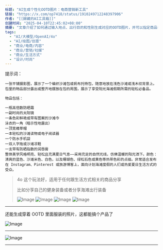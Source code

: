 ```yaml
---
标题: "AI生成个性化OOTD图片：电商营销新工具"
链接: "https://x.com/op7418/status/1910249712248397906"
作者: "[[歸藏的AI工具箱]]"
创建时间: "2025-04-10T22:45:02+08:00"
摘要: "文章介绍了如何通过输入地点、出行目的和性别生成对应的OOTD图片，并可以指定商品让AI参考图片，适用于生活方式相关的商品分享。"
tags:
  - "AI/大模型/OpenAI/4o"
  - "AI/绘图/创意"
  - "商业/电商/内容"
  - "商业/营销/社媒"
  - "商业/生活方式"
  - "设计/时尚"
---
```

提示词：
```
一张平铺摄影图，展示了一个编织沙滩包或帆布托特包，随意地放在浅色沙滩或浅木纹背景上。包里的物品部分露出或整齐地摆放在包的周围，展示了享受阳光海滩假期所需的轻松必备品。

物品包括：

一瓶高倍数防晒霜
一副时尚的太阳镜
一条色彩鲜艳或带有图案的沙滩巾
泳衣的一角（暗示性地露出）
一顶宽檐草帽
一本轻松的沙滩读物或电子阅读器
一个防水手机袋
一双人字拖或沙滩凉鞋
一支带有防晒指数的润唇膏
整体美学风格明亮、轻松且充满夏日气息——采用充足的自然光线，仿佛温暖的阳光洒下。颜色：清爽的蓝色、沙滩米色、白色，以及珊瑚色、绿松石色或黄色等热带色彩的点缀。非常适合发布在 Instagram、Pinterest 或旅游博客上，面向计划海滩度假的人们或热爱夏日生活方式的受众。
```


> 4o 这个玩法好，适用于任何跟生活方式相关的商品分享
>
> 比如分享自己的健身装备或者分享海滩出行装备
>
> ![Image](https://pbs.twimg.com/media/GoKRwPlaoAA9wBj?format=jpg&name=large) ![Image](https://pbs.twimg.com/media/GoKRwPkbMAAiq2h?format=jpg&name=large) ![Image](https://pbs.twimg.com/media/GoKKtOXbsAAk2oW?format=jpg&name=large) ![Image](https://pbs.twimg.com/media/GoKKtOXa4AAWCWn?format=jpg&name=large)

---


还能生成穿着 OOTD 里面服装的照片，这都能搞个产品了

![Image](https://pbs.twimg.com/media/GoKTPkVbIAETB7k?format=jpg&name=large)

---


![Image](https://pbs.twimg.com/media/GoKchDya8AAXf7z?format=jpg&name=large)

---